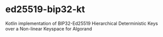 # ed25519-bip32-kt
Kotlin implementation of BIP32-Ed25519 Hierarchical Deterministic Keys over a Non-linear Keyspace for Algorand
